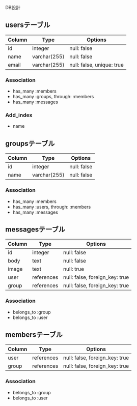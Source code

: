 DB設計

## usersテーブル

|Column|Type|Options|
|------|----|-------|
|id|integer|null: false|
|name|varchar(255)|null: false|
|email|varchar(255)|null: false, unique: true|

### Association
- has_many :members
- has_many :groups, through: :members
- has_many :messages

### Add_index
- name



## groupsテーブル

|Column|Type|Options|
|------|----|-------|
|id|integer|null: false|
|name|varchar(255)|null: false|

### Association
- has_many :members
- has_many :users, through: :members
- has_many :messages



## messagesテーブル

|Column|Type|Options|
|------|----|-------|
|id|integer|null: false|
|body|text|null: false|
|image|text|null: true|
|user|references|null: false, foreign_key: true|
|group|references|null: false, foreign_key: true|

### Association
- belongs_to :group
- belongs_to :user



## membersテーブル

|Column|Type|Options|
|------|----|-------|
|user|references|null: false, foreign_key: true|
|group|references|null: false, foreign_key: true|

### Association
- belongs_to :group
- belongs_to :user
